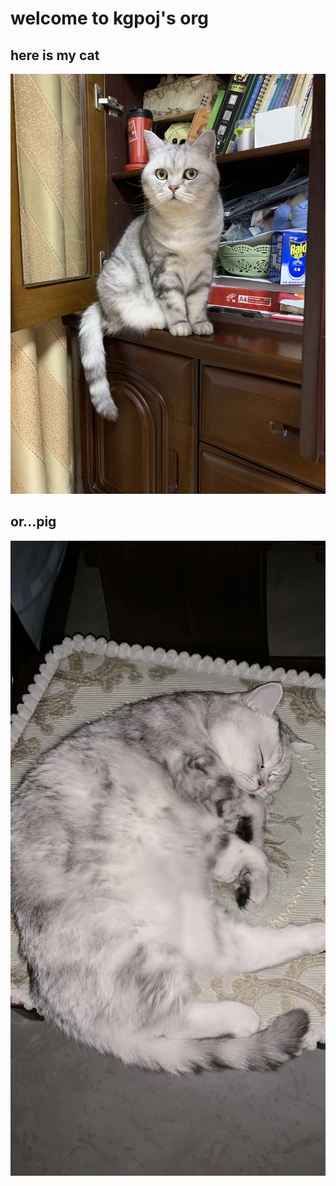 # welcome to kgpoj's org
## here is my cat
![tangyuan](assets/tangyuan.jpeg)
## or...pig
![pig](assets/pig.JPG)